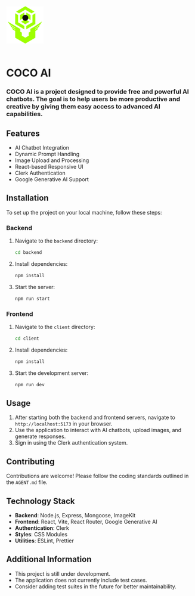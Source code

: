 <img
    src="./public/favicon.png"
    alt="COCO AI Logo"
    style="width: 100px; height: 100px; margin: 20px 0;"
/>

<h1>COCO AI</h1>

<h3>
COCO AI is a project designed to provide free and powerful AI chatbots. The goal is to help users be more productive and creative by giving them easy access to advanced AI capabilities.

## Features

- AI Chatbot Integration
- Dynamic Prompt Handling
- Image Upload and Processing
- React-based Responsive UI
- Clerk Authentication
- Google Generative AI Support

## Installation

To set up the project on your local machine, follow these steps:

### Backend

1. Navigate to the `backend` directory:
   ```bash
   cd backend
   ```
2. Install dependencies:
   ```bash
   npm install
   ```
3. Start the server:
   ```bash
   npm run start
   ```

### Frontend

1. Navigate to the `client` directory:
   ```bash
   cd client
   ```
2. Install dependencies:
   ```bash
   npm install
   ```
3. Start the development server:
   ```bash
   npm run dev
   ```

## Usage

1. After starting both the backend and frontend servers, navigate to `http://localhost:5173` in your browser.
2. Use the application to interact with AI chatbots, upload images, and generate responses.
3. Sign in using the Clerk authentication system.

## Contributing

Contributions are welcome! Please follow the coding standards outlined in the `AGENT.md` file.

## Technology Stack

- **Backend**: Node.js, Express, Mongoose, ImageKit
- **Frontend**: React, Vite, React Router, Google Generative AI
- **Authentication**: Clerk
- **Styles**: CSS Modules
- **Utilities**: ESLint, Prettier

## Additional Information

- This project is still under development.
- The application does not currently include test cases.
- Consider adding test suites in the future for better maintainability.
